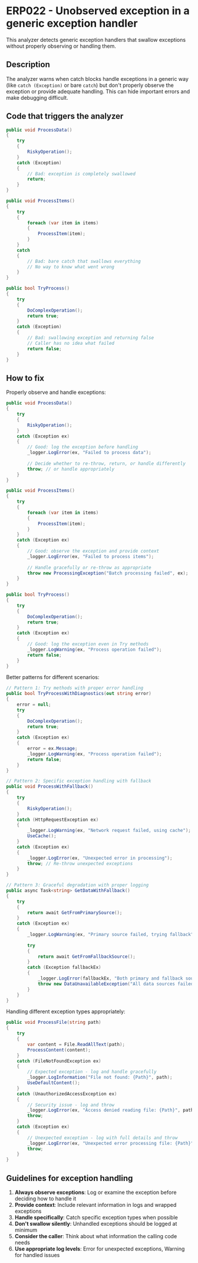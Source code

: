 # ERP022 - Unobserved exception in a generic exception handler

This analyzer detects generic exception handlers that swallow exceptions without properly observing or handling them.

## Description

The analyzer warns when catch blocks handle exceptions in a generic way (like `catch (Exception)` or bare `catch`) but don't properly observe the exception or provide adequate handling. This can hide important errors and make debugging difficult.

## Code that triggers the analyzer

```csharp
public void ProcessData()
{
    try
    {
        RiskyOperation();
    }
    catch (Exception)
    {
        // Bad: exception is completely swallowed
        return;
    }
}

public void ProcessItems()
{
    try
    {
        foreach (var item in items)
        {
            ProcessItem(item);
        }
    }
    catch
    {
        // Bad: bare catch that swallows everything
        // No way to know what went wrong
    }
}

public bool TryProcess()
{
    try
    {
        DoComplexOperation();
        return true;
    }
    catch (Exception)
    {
        // Bad: swallowing exception and returning false
        // Caller has no idea what failed
        return false;
    }
}
```

## How to fix

Properly observe and handle exceptions:

```csharp
public void ProcessData()
{
    try
    {
        RiskyOperation();
    }
    catch (Exception ex)
    {
        // Good: log the exception before handling
        _logger.LogError(ex, "Failed to process data");
        
        // Decide whether to re-throw, return, or handle differently
        throw; // or handle appropriately
    }
}

public void ProcessItems()
{
    try
    {
        foreach (var item in items)
        {
            ProcessItem(item);
        }
    }
    catch (Exception ex)
    {
        // Good: observe the exception and provide context
        _logger.LogError(ex, "Failed to process items");
        
        // Handle gracefully or re-throw as appropriate
        throw new ProcessingException("Batch processing failed", ex);
    }
}

public bool TryProcess()
{
    try
    {
        DoComplexOperation();
        return true;
    }
    catch (Exception ex)
    {
        // Good: log the exception even in Try methods
        _logger.LogWarning(ex, "Process operation failed");
        return false;
    }
}
```

Better patterns for different scenarios:

```csharp
// Pattern 1: Try methods with proper error handling
public bool TryProcessWithDiagnostics(out string error)
{
    error = null;
    try
    {
        DoComplexOperation();
        return true;
    }
    catch (Exception ex)
    {
        error = ex.Message;
        _logger.LogWarning(ex, "Process operation failed");
        return false;
    }
}

// Pattern 2: Specific exception handling with fallback
public void ProcessWithFallback()
{
    try
    {
        RiskyOperation();
    }
    catch (HttpRequestException ex)
    {
        _logger.LogWarning(ex, "Network request failed, using cache");
        UseCache();
    }
    catch (Exception ex)
    {
        _logger.LogError(ex, "Unexpected error in processing");
        throw; // Re-throw unexpected exceptions
    }
}

// Pattern 3: Graceful degradation with proper logging
public async Task<string> GetDataWithFallback()
{
    try
    {
        return await GetFromPrimarySource();
    }
    catch (Exception ex)
    {
        _logger.LogWarning(ex, "Primary source failed, trying fallback");
        
        try
        {
            return await GetFromFallbackSource();
        }
        catch (Exception fallbackEx)
        {
            _logger.LogError(fallbackEx, "Both primary and fallback sources failed");
            throw new DataUnavailableException("All data sources failed", ex);
        }
    }
}
```

Handling different exception types appropriately:

```csharp
public void ProcessFile(string path)
{
    try
    {
        var content = File.ReadAllText(path);
        ProcessContent(content);
    }
    catch (FileNotFoundException ex)
    {
        // Expected exception - log and handle gracefully
        _logger.LogInformation("File not found: {Path}", path);
        UseDefaultContent();
    }
    catch (UnauthorizedAccessException ex)
    {
        // Security issue - log and throw
        _logger.LogError(ex, "Access denied reading file: {Path}", path);
        throw;
    }
    catch (Exception ex)
    {
        // Unexpected exception - log with full details and throw
        _logger.LogError(ex, "Unexpected error processing file: {Path}", path);
        throw;
    }
}
```

## Guidelines for exception handling

1. **Always observe exceptions**: Log or examine the exception before deciding how to handle it
2. **Provide context**: Include relevant information in logs and wrapped exceptions
3. **Handle specifically**: Catch specific exception types when possible
4. **Don't swallow silently**: Unhandled exceptions should be logged at minimum
5. **Consider the caller**: Think about what information the calling code needs
6. **Use appropriate log levels**: Error for unexpected exceptions, Warning for handled issues
